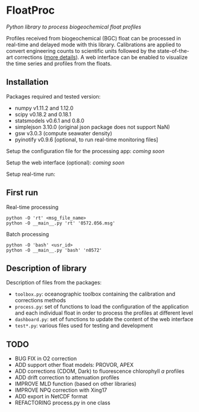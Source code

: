 FloatProc
=========
_Python library to process biogeochemical float profiles_

Profiles received from biogeochemical (BGC) float can be processed in real-time and delayed mode with this library. Calibrations are applied to convert engineering counts to scientific units followed by the state-of-the-art corrections ([more details](ftp://misclab.umeoce.maine.edu/floats/README.html)). A web interface can be enabled to visualize the time series and profiles from the floats.

## Installation
Packages required and tested version:

  - numpy v1.11.2 and 1.12.0
  - scipy v0.18.2 and 0.18.1
  - statsmodels v0.6.1 and 0.8.0
  - simplejson 3.10.0 (original json package does not support NaN)
  - gsw v3.0.3 (compute seawater density)
  - pyinotify v0.9.6 [optional, to run real-time monitoring files]

Setup the configuration file for the processing app:
  *coming soon*

Setup the web interface (optional):
  *coming soon*

Setup real-time run:

## First run
Real-time processing

    python -O 'rt' <msg_file_name>
    python -O __main__.py 'rt' '0572.056.msg'

Batch processing

    python -O 'bash' <usr_id>
    python -O __main__.py 'bash' 'n0572'

## Description of library
Description of files from the packages:

 - `toolbox.py`: oceanographic toolbox containing the calibration and corrections methods
 - `process.py`: set of functions to load the configuration of the application and each individual float in order to process the profiles at different level
 - `dashboard.py`: set of functions to update the content of the web interface
 - `test*.py`: various files used for testing and development

## TODO
  - BUG FIX in O2 correction
  - ADD support other float models: PROVOR, APEX
  - ADD corrections (CDOM, Dark) to fluorescence chlorophyll *a* profiles
  - ADD drift correction to attenuation profiles
  - IMPROVE MLD function (based on other libraries)
  - IMPROVE NPQ correction with Xing17
  - ADD export in NetCDF format
  - REFACTORING process.py in one class